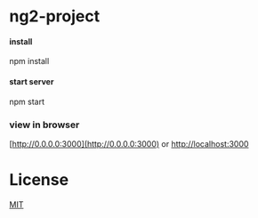 # ng2-project

#### install
npm install

#### start server
npm start

### view in browser
[http://0.0.0.0:3000](http://0.0.0.0:3000) or [http://localhost:3000](http://localhost:3000)

# License
[MIT](/LICENSE)
